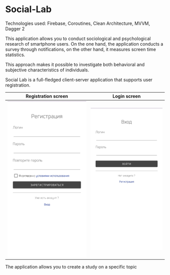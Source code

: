 # Social-Lab
Technologies used: Firebase, Coroutines, Clean Architecture, MVVM, Dagger 2

This application allows you to conduct sociological and psychological research of smartphone users. On the one hand, the application conducts a survey through notifications, on the other hand, it measures screen time statistics.

This approach makes it possible to investigate both behavioral and subjective characteristics of individuals.

Social Lab is a full-fledged client-server application that supports user registration.

| Registration screen | Login screen |
| ----------|-----------|
| <img src="https://github.com/Glebasta33/Social-Lab/blob/master/app/src/main/res/drawable-v24/screen_registration.jpg"/> | <img src="https://github.com/Glebasta33/Social-Lab/blob/master/app/src/main/res/drawable-v24/screen_login.jpg"/> |

The application allows you to create a study on a specific topic

